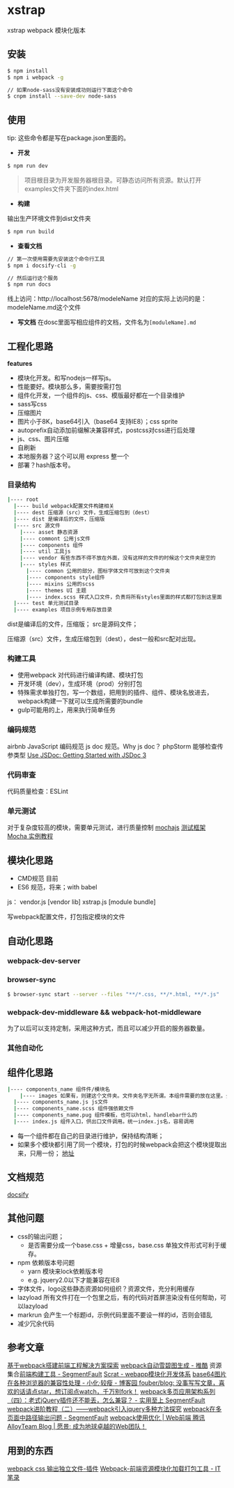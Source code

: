 # xstrap
xstrap webpack 模块化版本

## 安装
```bash
$ npm install 
$ npm i webpack -g

// 如果node-sass没有安装成功则运行下面这个命令
$ cnpm install --save-dev node-sass
```

## 使用
tip: 这些命令都是写在package.json里面的。

- **开发**
```bash
$ npm run dev
```
> 项目根目录为开发服务器根目录。可静态访问所有资源。默认打开examples文件夹下面的index.html

- **构建**

输出生产环境文件到dist文件夹
```bash
$ npm run build
```

- **查看文档**
```bash
// 第一次使用需要先安装这个命令行工具
$ npm i docsify-cli -g

// 然后运行这个服务
$ npm run docs
```
线上访问：http://localhost:5678/modeleName
对应的实际上访问的是：modeleName.md这个文件

- **写文档**
在dosc里面写相应组件的文档，文件名为<code>[moduleName].md</code>

## 工程化思路
**features**
- 模块化开发。和写nodejs一样写js。
- 性能要好。模块那么多，需要按需打包
- 组件化开发，一个组件的js、css、模版最好都在一个目录维护
- sass写css
- 压缩图片
- 图片小于8K，base64引入（base64 支持IE8）；css sprite
- autoprefix自动添加前缀解决兼容样式，postcss对css进行后处理
- js、css、图片压缩
- 自刷新 
- 本地服务器？这个可以用 express 整一个
- 部署？hash版本号。

### 目录结构 
```bash
|---- root
  |---- build webpack配置文件构建相关
  |---- dest 压缩源（src）文件，生成压缩包到（dest）
  |---- dist 是编译后的文件，压缩版
  |---- src 源文件
    |---- asset 静态资源
    |---- commont 公用js文件
    |---- components 组件
    |---- util 工具js
    |---- vendor 有些东西不得不放在外面，没有这样的文件的时候这个文件夹是空的
    |---- styles 样式
      |---- common 公用的部分，图标字体文件可放到这个文件夹
      |---- components style组件
      |---- mixins 公用的scss
      |---- themes UI 主题
      |---- index.scss 样式入口文件，负责将所有styles里面的样式都打包到这里面
  |---- test 单元测试目录
  |---- examples 项目示例专用存放目录
```
dist是编译后的文件，压缩版； 
src是源码文件；

压缩源（src）文件，生成压缩包到（dest），dest一般和src配对出现。

### 构建工具
- 使用webpack 对代码进行编译构建、模块打包
- 开发环境（dev），生成环境（prod）分别打包
- 特殊需求单独打包，写一个数组，把用到的插件、组件、模块名放进去，webpack构建一下就可以生成所需要的bundle
- gulp可能用的上，用来执行简单任务

### 编码规范
airbnb JavaScript 编码规范
js doc 规范。Why js doc？ phpStorm 能够检查传参类型
[Use JSDoc: Getting Started with JSDoc 3](http://usejsdoc.org/about-getting-started.html#getting-started)

### 代码审查
代码质量检查：ESLint

### 单元测试
对于复杂度较高的模块，需要单元测试，进行质量控制
[mochajs](https://mochajs.org/)
[测试框架 Mocha 实例教程](http://www.ruanyifeng.com/blog/2015/12/a-mocha-tutorial-of-examples.html)

## 模块化思路
- CMD规范 目前
- ES6 规范，将来；with babel

js：
vendor.js [vendor lib]
xstrap.js [module bundle]

写webpack配置文件，打包指定模块的文件

## 自动化思路
### webpack-dev-server
### browser-sync
```bash
$ browser-sync start --server --files "**/*.css, **/*.html, **/*.js"
```
### webpack-dev-middleware && webpack-hot-middleware
为了以后可以支持定制，采用这种方式，而且可以减少开启的服务器数量。

### 其他自动化

## 组件化思路
```bash
|---- components_name 组件件/模块名
	|---- images 如果有，则建这个文件夹。文件夹名字无所谓。本组件需要的放在这里。公用的放在asset。
  |---- components_name.js js文件
  |---- components_name.scss 组件强依赖文件 
  |---- components_name.pug 组件模板，也可以html，handlebar什么的
  |---- index.js 组件入口，供出口文件调用。统一index.js名，容易调用
```
- 每一个组件都在自己的目录进行维护，保持结构清晰；
- 如果多个模块都引用了同一个模块，打包的时候webpack会把这个模块提取出来，只用一份；
[地址](http://www.zcfy.cc/article/getting-started-with-webpack-2-thinking-in-code-2110.html)

## 文档规范
[docsify](https://docsify.js.org/)


## 其他问题
- css的输出问题；
    - 是否需要分成一个base.css + 增量css，base.css 单独文件形式可利于缓存。
- npm 依赖版本号问题
    - yarn 模块来lock依赖版本号
    - e.g. jquery2.0以下才能兼容在IE8
- 字体文件，logo这些静态资源如何组织？资源文件，充分利用缓存
- lazyload 所有文件打在一个包里之后，有的代码对首屏渲染没有任何帮助，可以lazyload
- markrun 会产生一个标题id，示例代码里面不要设一样的id，否则会错乱
- 减少冗余代码

## 参考文章
[基于webpack搭建前端工程解决方案探索](https://github.com/chemdemo/chemdemo.github.io/issues/10)
[webpack自动雪碧图生成 - 推酷](http://www.tuicool.com/articles/YZfeeu7)
资源集合[前端构建工具 - SegmentFault](https://segmentfault.com/bookmark/1230000007618309)
[Scrat - webapp模块化开发体系](http://scrat.io/#!/index)
[base64图片在各种浏览器的兼容性处理 - 小化·较瘦 - 博客园  ](http://www.cnblogs.com/murphyzhou/p/base64-image-compatible.html)
[fouber/blog: 没事写写文章，喜欢的话请点star，想订阅点watch，千万别fork！](https://github.com/fouber/blog)
[webpack多页应用架构系列（四）：老式jQuery插件还不能丢，怎么兼容？ - 实用至上 SegmentFault  ](https://segmentfault.com/a/1190000006887523#articleHeader8)
[webpack进阶教程（二）——webpack引入jquery多种方法探究](https://segmentfault.com/a/1190000007249293)
[webpack在多页面中路径输出问题 - SegmentFault](https://segmentfault.com/q/1010000002607794)
[webpack使用优化 | Web前端 腾讯AlloyTeam Blog | 愿景: 成为地球卓越的Web团队！](http://www.alloyteam.com/2016/01/webpack-use-optimization/)

## 用到的东西
[webpack css 输出独立文件-插件](https://github.com/webpack/extract-text-webpack-plugin)
[Webpack-前端资源模块化加载打包工具 - IT笔录](https://itbilu.com/nodejs/npm/Vy6BnJkY-.html)


